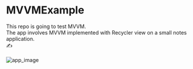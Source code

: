 # MVVMExample
This repo is going to test MVVM.
<br>The app involves MVVM implemented with Recycler view on a small notes application.</br>
:writing_hand:
<br>    </br>
![app_image](https://i.postimg.cc/NFWNwybq/app-image.jpg)
